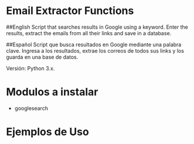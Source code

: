 # Email Extractor Functions

##English 
Script that searches results in Google using a keyword. Enter the results, extract the emails from all their links and save in a database.

##Español 
Script que busca resultados en Google mediante una palabra clave. Ingresa a los resultados, extrae los correos de todos sus links y los guarda en una base de datos. 

Versión: Python 3.x.

# Modulos a instalar
- googlesearch

# Ejemplos de Uso

